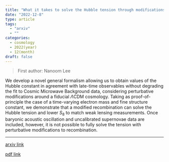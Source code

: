 ```yaml
---
title: "What it takes to solve the Hubble tension through modifications of cosmological recombination"
date: "2022-12-8"
type: article
tags:
  - "arxiv"
  - ""
categories:
  - cosmology
  - 2022(year)
  - 12(month)
draft: false
---
```


> First author: Nanoom Lee

 We develop a novel general formalism allowing us to obtain values of the
Hubble constant in agreement with late-time observables without degrading the
fit to Cosmic Microwave Background data, considering perturbative modifications
around a fiducial $\Lambda$CDM cosmology. Taking as proof-of-principle the case
of a time-varying electron mass and fine structure constant, we demonstrate
that a modified recombination can solve the Hubble tension and lower $S_8$ to
match weak lensing measurements. Once baryonic acoustic oscillation and
uncalibrated supernovae data are included, however, it is not possible to fully
solve the tension with perturbative modifications to recombination.

---
[arxiv link](http://arxiv.org/abs/2212.04494v1)

[pdf link](http://arxiv.org/pdf/2212.04494v1)